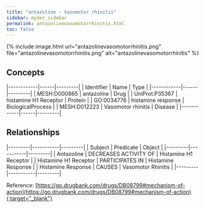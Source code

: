 ```yaml
---
title: "antazoline - Vasomotor rhinitis"
sidebar: mydoc_sidebar
permalink: antazolinevasomotorrhinitis.html
toc: false 
---
```


{% include image.html url="antazolinevasomotorrhinitis.png" file="antazolinevasomotorrhinitis.png" alt="antazolinevasomotorrhinitis" %}

## Concepts

|------------|------|---------|
| Identifier | Name | Type    |
|------------|------|---------|
| MESH:D000865 | antazoline | Drug |
| UniProt:P35367 | histamine H1 Receptor | Protein |
| GO:0034776 | histamine response | BiologicalProcess |
| MESH:D012223 | Vasomotor rhinitis | Disease |
|------------|------|---------|

## Relationships

|---------|-----------|---------|
| Subject | Predicate | Object  |
|---------|-----------|---------|
| Antazoline | DECREASES ACTIVITY OF | Histamine H1 Receptor |
| Histamine H1 Receptor | PARTICIPATES IN | Histamine Response |
| Histamine Response | CAUSES | Vasomotor Rhinitis |
|---------|-----------|---------|

Reference: [https://go.drugbank.com/drugs/DB08799#mechanism-of-action](https://go.drugbank.com/drugs/DB08799#mechanism-of-action){:target="_blank"}